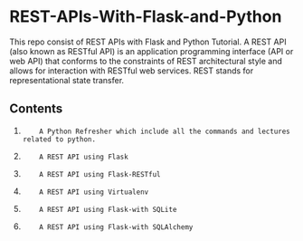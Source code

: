 # REST-APIs-With-Flask-and-Python


 This repo consist of REST APIs with Flask and Python Tutorial.
 A REST API (also known as RESTful API) is an application programming interface (API or web API)
 that conforms to the constraints of REST architectural style and allows for interaction with RESTful web services. 
 REST stands for representational state transfer.
 
 
 
 ## Contents
 
 1.         A Python Refresher which include all the commands and lectures related to python.
 2.         A REST API using Flask
 3.         A REST API using Flask-RESTful
 4.         A REST API using Virtualenv 
 5.         A REST API using Flask-with SQLite
 6.         A REST API using Flask-with SQLAlchemy

